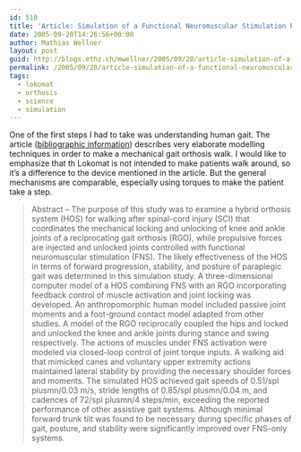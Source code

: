 ```yaml
---
id: 510
title: 'Article: Simulation of a Functional Neuromuscular Stimulation Powered Mechanical Gait Orthosis with Coordinated Joint Locking'
date: 2005-09-20T14:26:56+00:00
author: Mathias Wellner
layout: post
guid: http://blogs.ethz.ch/mwellner/2005/09/20/article-simulation-of-a-functional-neuromuscular-stimulation-powered-mechanical-gait-orthosis-with-coordinated-joint-locking/
permalink: /2005/09/20/article-simulation-of-a-functional-neuromuscular-stimulation-powered-mechanical-gait-orthosis-with-coordinated-joint-locking/
tags:
  - lokomat
  - orthosis
  - science
  - simulation
---
```

One of the first steps I had to take was understanding human gait. The article ([bibliographic information](http://www.citeulike.org/user/wellnair/article/310002)) describes very elaborate modelling techniques in order to make a mechanical gait orthosis walk. I would like to emphasize that th Lokomat is not intended to make patients walk around, so it&#8217;s a difference to the device mentioned in the article. But the general mechanisms are comparable, especially using torques to make the patient take a step.

> Abstract &#8211; The purpose of this study was to examine a hybrid orthosis system (HOS) for walking after spinal-cord injury (SCI) that coordinates the mechanical locking and unlocking of knee and ankle joints of a reciprocating gait orthosis (RGO), while propulsive forces are injected and unlocked joints controlled with functional neuromuscular stimulation (FNS). The likely effectiveness of the HOS in terms of forward progression, stability, and posture of paraplegic gait was determined in this simulation study. A three-dimensional computer model of a HOS combining FNS with an RGO incorporating feedback control of muscle activation and joint locking was developed. An anthropomorphic human model included passive joint moments and a foot-ground contact model adapted from other studies. A model of the RGO reciprocally coupled the hips and locked and unlocked the knee and ankle joints during stance and swing respectively. The actions of muscles under FNS activation were modeled via closed-loop control of joint torque inputs. A walking aid that mimicked canes and voluntary upper extremity actions maintained lateral stability by providing the necessary shoulder forces and moments. The simulated HOS achieved gait speeds of 0.51/spl plusmn/0.03 m/s, stride lengths of 0.85/spl plusmn/0.04 m, and cadences of 72/spl plusmn/4 steps/min, exceeding the reported performance of other assistive gait systems. Although minimal forward trunk tilt was found to be necessary during specific phases of gait, posture, and stability were significantly improved over FNS-only systems.